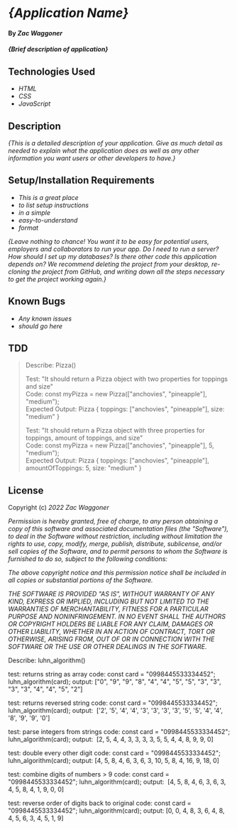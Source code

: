 # _{Application Name}_

#### By _**Zac Waggoner**_

#### _{Brief description of application}_

## Technologies Used

* _HTML_
* _CSS_
* _JavaScript_

## Description

_{This is a detailed description of your application. Give as much detail as needed to explain what the application does as well as any other information you want users or other developers to have.}_

## Setup/Installation Requirements

* _This is a great place_
* _to list setup instructions_
* _in a simple_
* _easy-to-understand_
* _format_

_{Leave nothing to chance! You want it to be easy for potential users, employers and collaborators to run your app. Do I need to run a server? How should I set up my databases? Is there other code this application depends on? We recommend deleting the project from your desktop, re-cloning the project from GitHub, and writing down all the steps necessary to get the project working again.}_

## Known Bugs

* _Any known issues_
* _should go here_

## TDD

>Describe: Pizza()
>
>Test: "It should return a Pizza object with two properties for toppings and size"  
>Code: const myPizza = new Pizza(["anchovies", "pineapple"], "medium");  
>Expected Output: Pizza { toppings: ["anchovies", "pineapple"], size: "medium" }  
> 
>Test: "It should return a Pizza object with three properties for toppings, amount of toppings, and size"  
>Code: const myPizza = new Pizza(["anchovies", "pineapple"], 5, "medium");  
>Expected Output: Pizza { toppings: ["anchovies", "pineapple"], amountOfToppings: 5, size: "medium" }  

## License

Copyright (c) _2022_ _Zac Waggoner_

_Permission is hereby granted, free of charge, to any person obtaining a copy of this software and associated documentation files (the "Software"), to deal in the Software without restriction, including without limitation the rights to use, copy, modify, merge, publish, distribute, sublicense, and/or sell copies of the Software, and to permit persons to whom the Software is furnished to do so, subject to the following conditions:_

_The above copyright notice and this permission notice shall be included in all copies or substantial portions of the Software._

_THE SOFTWARE IS PROVIDED "AS IS", WITHOUT WARRANTY OF ANY KIND, EXPRESS OR IMPLIED, INCLUDING BUT NOT LIMITED TO THE WARRANTIES OF MERCHANTABILITY, FITNESS FOR A PARTICULAR PURPOSE AND NONINFRINGEMENT. IN NO EVENT SHALL THE AUTHORS OR COPYRIGHT HOLDERS BE LIABLE FOR ANY CLAIM, DAMAGES OR OTHER LIABILITY, WHETHER IN AN ACTION OF CONTRACT, TORT OR OTHERWISE, ARISING FROM, OUT OF OR IN CONNECTION WITH THE SOFTWARE OR THE USE OR OTHER DEALINGS IN THE SOFTWARE._



Describe: luhn_algorithm()

test: returns string as array
code: const card = "0998445533334452";
luhn_algorithm(card);
output: ["0", "9", "9", "8", "4", "4", "5", "5", "3", "3", "3", "3", "4", "4", "5", "2"]



test: returns reversed string
code: const card = "0998445533334452";
luhn_algorithm(card);
output:  ['2', '5', '4', '4', '3', '3', '3', '3', '5', '5', '4', '4', '8', '9', '9', '0']

test: parse integers from strings
code: const card = "0998445533334452";
luhn_algorithm(card);
output:  [2, 5, 4, 4, 3, 3, 3, 3, 5, 5, 4, 4, 8, 9, 9, 0]

test: double every other digit
code: const card = "0998445533334452";
luhn_algorithm(card);
output: [4, 5, 8, 4, 6, 3, 6, 3, 10, 5, 8, 4, 16, 9, 18, 0]

test: combine digits of numbers > 9
code: const card = "0998445533334452";
luhn_algorithm(card);
output:  [4, 5, 8, 4, 6, 3, 6, 3, 4, 5, 8, 4, 1, 9, 0, 0]

test: reverse order of digits back to original
code: const card = "0998445533334452";
luhn_algorithm(card);
output: [0, 0, 4, 8, 3, 6, 4, 8, 4, 5, 6, 3, 4, 5, 1, 9]